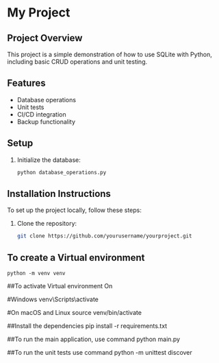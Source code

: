 # My Project

## Project Overview
This project is a simple demonstration of how to use SQLite with Python, including basic CRUD operations and unit testing.

## Features
- Database operations
- Unit tests
- CI/CD integration
- Backup functionality

## Setup
1. Initialize the database:
   ```bash
   python database_operations.py

## Installation Instructions
To set up the project locally, follow these steps:

1. Clone the repository:
   ```sh
   git clone https://github.com/yourusername/yourproject.git
   
## To create a Virtual environment
    python -m venv venv


##To activate Virtual environment On

#Windows
venv\Scripts\activate

#On macOS and Linux
source venv/bin/activate

##Install the dependencies
pip install -r requirements.txt

##To run the main application, use command
python main.py

##To run the unit tests use command
python -m unittest discover
